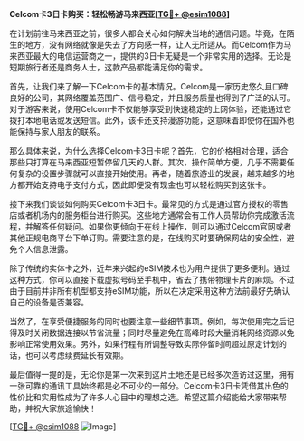 **Celcom卡3日卡购买：轻松畅游马来西亚[[TG💪+ @esim1088](https://t.me/s/esim1088)]**

在计划前往马来西亚之前，很多人都会关心如何解决当地的通信问题。毕竟，在陌生的地方，没有网络就像是失去了方向感一样，让人无所适从。而Celcom作为马来西亚最大的电信运营商之一，提供的3日卡无疑是一个非常实用的选择。无论是短期旅行者还是商务人士，这款产品都能满足你的需求。

首先，让我们来了解一下Celcom卡的基本情况。Celcom是一家历史悠久且口碑良好的公司，其网络覆盖范围广、信号稳定，并且服务质量也得到了广泛的认可。对于游客来说，使用Celcom卡不仅能够享受到快速稳定的上网体验，还能通过它拨打本地电话或发送短信。此外，该卡还支持漫游功能，这意味着即使你在国外也能保持与家人朋友的联系。

那么具体来说，为什么选择Celcom卡3日卡呢？首先，它的价格相对合理，适合那些只打算在马来西亚短暂停留几天的人群。其次，操作简单方便，几乎不需要任何复杂的设置步骤就可以直接开始使用。再者，随着旅游业的发展，越来越多的地方都开始支持电子支付方式，因此即便没有现金也可以轻松购买到这张卡。

接下来我们谈谈如何购买Celcom卡3日卡。最常见的方式是通过官方授权的零售店或者机场内的服务柜台进行购买。这些地方通常会有工作人员帮助你完成激活流程，并解答任何疑问。如果你更倾向于在线上操作，则可以通过Celcom官网或者其他正规电商平台下单订购。需要注意的是，在线购买时要确保网站的安全性，避免个人信息泄露。

除了传统的实体卡之外，近年来兴起的eSIM技术也为用户提供了更多便利。通过这种方式，你可以直接下载虚拟号码至手机中，省去了携带物理卡片的麻烦。不过由于目前并非所有机型都支持eSIM功能，所以在决定采用这种方法前最好先确认自己的设备是否兼容。

当然了，在享受便捷服务的同时也要注意一些细节事项。例如，每次使用完之后记得及时关闭数据连接以节省流量；同时尽量避免在高峰时段大量消耗网络资源以免影响正常使用效果。另外，如果行程有所调整导致实际停留时间超过原定计划的话，也可以考虑续费延长有效期。

最后值得一提的是，无论你是第一次来到这片土地还是已经多次造访过这里，拥有一张可靠的通讯工具始终都是必不可少的一部分。Celcom卡3日卡凭借其出色的性价比和实用性成为了许多人心目中的理想之选。希望这篇介绍能给大家带来帮助，并祝大家旅途愉快！

[[TG💪+ @esim1088](https://t.me/s/esim1088) ![Image](https://i.postimg.cc/4NQfJmqS/Snipaste-2025-05-13-00-14-12.png)]